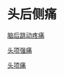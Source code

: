 # 头后侧痛[脑后跳动疼痛](https://www.gmzyjc.com/search/result?wd=脑后跳动疼痛)[头项强痛](https://www.gmzyjc.com/search/result?wd=头项强痛)[头项痛](https://www.gmzyjc.com/search/result?wd=头项痛)